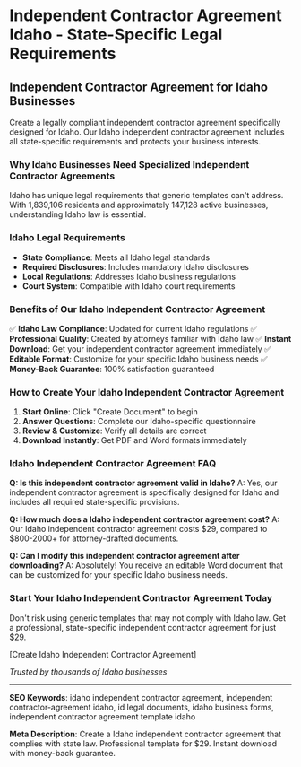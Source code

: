 # Independent Contractor Agreement Idaho - State-Specific Legal Requirements

## Independent Contractor Agreement for Idaho Businesses

Create a legally compliant independent contractor agreement specifically designed for Idaho. Our Idaho independent contractor agreement includes all state-specific requirements and protects your business interests.

### Why Idaho Businesses Need Specialized Independent Contractor Agreements

Idaho has unique legal requirements that generic templates can't address. With 1,839,106 residents and approximately 147,128 active businesses, understanding Idaho law is essential.

### Idaho Legal Requirements

- **State Compliance**: Meets all Idaho legal standards
- **Required Disclosures**: Includes mandatory Idaho disclosures
- **Local Regulations**: Addresses Idaho business regulations
- **Court System**: Compatible with Idaho court requirements

### Benefits of Our Idaho Independent Contractor Agreement

✅ **Idaho Law Compliance**: Updated for current Idaho regulations
✅ **Professional Quality**: Created by attorneys familiar with Idaho law
✅ **Instant Download**: Get your independent contractor agreement immediately
✅ **Editable Format**: Customize for your specific Idaho business needs
✅ **Money-Back Guarantee**: 100% satisfaction guaranteed

### How to Create Your Idaho Independent Contractor Agreement

1. **Start Online**: Click "Create Document" to begin
2. **Answer Questions**: Complete our Idaho-specific questionnaire
3. **Review & Customize**: Verify all details are correct
4. **Download Instantly**: Get PDF and Word formats immediately

### Idaho Independent Contractor Agreement FAQ

**Q: Is this independent contractor agreement valid in Idaho?**
A: Yes, our independent contractor agreement is specifically designed for Idaho and includes all required state-specific provisions.

**Q: How much does a Idaho independent contractor agreement cost?**
A: Our Idaho independent contractor agreement costs $29, compared to $800-2000+ for attorney-drafted documents.

**Q: Can I modify this independent contractor agreement after downloading?**
A: Absolutely! You receive an editable Word document that can be customized for your specific Idaho business needs.

### Start Your Idaho Independent Contractor Agreement Today

Don't risk using generic templates that may not comply with Idaho law. Get a professional, state-specific independent contractor agreement for just $29.

[Create Idaho Independent Contractor Agreement]

_Trusted by thousands of Idaho businesses_

---

**SEO Keywords**: idaho independent contractor agreement, independent contractor-agreement idaho, id legal documents, idaho business forms, independent contractor agreement template idaho

**Meta Description**: Create a Idaho independent contractor agreement that complies with state law. Professional template for $29. Instant download with money-back guarantee.
